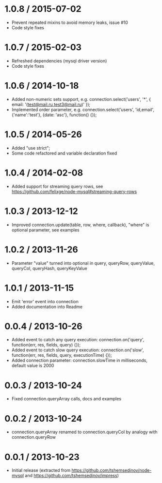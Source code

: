 1.0.8 / 2015-07-02
==================

  * Prevent repeated mixins to avoid memory leaks, issue #10
  * Code style fixes

1.0.7 / 2015-02-03
==================

  * Refreshed dependencies (mysql driver version)
  * Code style fixes

1.0.6 / 2014-10-18
==================

  * Added non-numeric sets support, e.g. connection.select('users', '*', { email: '(test@mail.ru,test3@mail.ru)' });
  * Implemented order parameter, e.g. connection.select('users', 'id,email', {'name':'test'}, {date: 'asc'}, function() {});

1.0.5 / 2014-05-26
==================

  * Added "use strict";
  * Some code refactored and variable declaration fixed

1.0.4 / 2014-02-08
==================

  * Added support for streaming query rows, see https://github.com/felixge/node-mysql#streaming-query-rows

1.0.3 / 2013-12-12
==================

  * Improved connection.update(table, row, where, callback), "where" is optional parameter, see examples

1.0.2 / 2013-11-26
==================

  * Parameter "value" turned into optional in query, queryRow, queryValue, queryCol, queryHash, queryKeyValue

1.0.1 / 2013-11-15
==================

  * Emit 'error' event into connection
  * Added documentation into Readme

0.0.4 / 2013-10-26
==================

  * Added event to catch any query execution: connection.on('query', function(err, res, fields, query) {});
  * Added event to catch slow query execution: connection.on('slow', function(err, res, fields, query, executionTime) {});
  * Added connection parameter: connection.slowTime in milliseconds, default value is 2000

0.0.3 / 2013-10-24
==================

  * Fixed connection.queryArray calls, docs and examples

0.0.2 / 2013-10-24
==================

  * connection.queryArray renamed to connection.queryCol by analogy with connection.queryRow

0.0.1 / 2013-10-23
==================

  * Initial release (extracted from https://github.com/tshemsedinov/node-mysql and https://github.com/tshemsedinov/impress)

